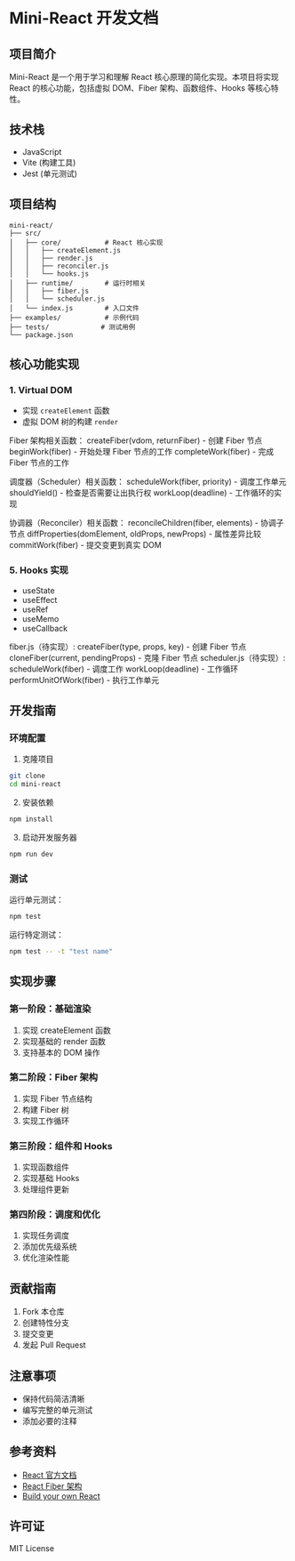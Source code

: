 # Mini-React 开发文档

## 项目简介
Mini-React 是一个用于学习和理解 React 核心原理的简化实现。本项目将实现 React 的核心功能，包括虚拟 DOM、Fiber 架构、函数组件、Hooks 等核心特性。

## 技术栈
- JavaScript
- Vite (构建工具)
- Jest (单元测试)

## 项目结构
```
mini-react/
├── src/
│   ├── core/           # React 核心实现
│   │   ├── createElement.js
│   │   ├── render.js
│   │   ├── reconciler.js
│   │   └── hooks.js
│   ├── runtime/        # 运行时相关
│   │   ├── fiber.js
│   │   └── scheduler.js
│   └── index.js        # 入口文件
├── examples/           # 示例代码
├── tests/             # 测试用例
└── package.json
```

## 核心功能实现

### 1. Virtual DOM
- 实现 `createElement` 函数
- 虚拟 DOM 树的构建 `render`

Fiber 架构相关函数：
createFiber(vdom, returnFiber) - 创建 Fiber 节点
beginWork(fiber) - 开始处理 Fiber 节点的工作
completeWork(fiber) - 完成 Fiber 节点的工作

调度器（Scheduler）相关函数：
scheduleWork(fiber, priority) - 调度工作单元
shouldYield() - 检查是否需要让出执行权
workLoop(deadline) - 工作循环的实现

协调器（Reconciler）相关函数：
reconcileChildren(fiber, elements) - 协调子节点
diffProperties(domElement, oldProps, newProps) - 属性差异比较
commitWork(fiber) - 提交变更到真实 DOM

### 5. Hooks 实现
- useState
- useEffect
- useRef
- useMemo
- useCallback


fiber.js（待实现）:
createFiber(type, props, key) - 创建 Fiber 节点
cloneFiber(current, pendingProps) - 克隆 Fiber 节点
scheduler.js（待实现）:
scheduleWork(fiber) - 调度工作
workLoop(deadline) - 工作循环
performUnitOfWork(fiber) - 执行工作单元


## 开发指南

### 环境配置
1. 克隆项目
```bash
git clone 
cd mini-react
```

2. 安装依赖
```bash
npm install
```

3. 启动开发服务器
```bash
npm run dev
```

### 测试
运行单元测试：
```bash
npm test
```

运行特定测试：
```bash
npm test -- -t "test name"
```

## 实现步骤

### 第一阶段：基础渲染
1. 实现 createElement 函数
2. 实现基础的 render 函数
3. 支持基本的 DOM 操作

### 第二阶段：Fiber 架构
1. 实现 Fiber 节点结构
2. 构建 Fiber 树
3. 实现工作循环

### 第三阶段：组件和 Hooks
1. 实现函数组件
2. 实现基础 Hooks
3. 处理组件更新

### 第四阶段：调度和优化
1. 实现任务调度
2. 添加优先级系统
3. 优化渲染性能

## 贡献指南
1. Fork 本仓库
2. 创建特性分支
3. 提交变更
4. 发起 Pull Request

## 注意事项
- 保持代码简洁清晰
- 编写完整的单元测试
- 添加必要的注释

## 参考资料
- [React 官方文档](https://reactjs.org/docs/getting-started.html)
- [React Fiber 架构](https://github.com/acdlite/react-fiber-architecture)
- [Build your own React](https://pomb.us/build-your-own-react/)

## 许可证
MIT License
